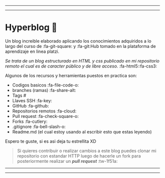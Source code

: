 
------------


------------


#  Hyperblog 💚
Un blog increible elaborado aplicando los conocimientos adquiridos a lo largo del curso de  :fa-git-square: y :fa-git:Hub tomado en la plataforma de aprendizaje en linea platzi.

*Se trata de un blog estructurado en HTML y css publicado en mi repositorio remoto el cual es de caracter público y de libre acceso.* :fa-html5::fa-css3:

Algunos de los recursos y herramientas puestos en practica son:
- Codigos basicos :fa-file-code-o:
- branches (ramas)  :fa-share-alt:
- Tags &#35;
- Llaves SSH  :fa-key:
- GitHub :fa-github:
- Repositorios remotos :fa-cloud:
- Pull request :fa-check-square-o:
- Forks :fa-cutlery:
- .gitignore :fa-bell-slash-o:
- Readme.md (el cual estoy usando al escribir esto que estas leyendo)

Espero te guste, si es asi deja tu estrellita XD

> Si quieres contribuir o realizar cambios a este blog puedes clonar mi repositorio con estandar HTTP luego de hacerle un fork para posteriormente realizar un ***pull request***        :tw-1f51a:



------------


------------
